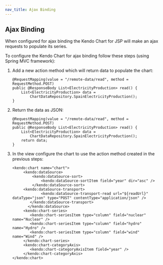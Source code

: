 ```yaml
---
nav_title: Ajax Binding
---
```


## Ajax Binding

When configured for ajax binding the Kendo Chart for JSP will make an ajax requests to populate its series.

To configure the Kendo Chart for ajax binding follow these steps (using Spring MVC framework):

1.  Add a new action method which will return data to populate the chart:

	    @RequestMapping(value = "/remote-data/read", method = RequestMethod.POST)
	    public @ResponseBody List<ElectricityProduction> read() {
			List<ElectricityProduction> data =
				ChartDataRepository.SpainElectricityProduction();
	    }

2.  Return the data as JSON:

	    @RequestMapping(value = "/remote-data/read", method = RequestMethod.POST)
	    public @ResponseBody List<ElectricityProduction> read() {
			List<ElectricityProduction> data =
				ChartDataRepository.SpainElectricityProduction();
			return data;
	    }

3.  In the view configure the chart to use the action method created in the previous steps:

		<kendo:chart name="chart">
			 <kendo:dataSource>
			 	 <kendo:dataSource-sort>
			 	 	 <kendo:dataSource-sortItem field="year" dir="asc" />
			 	 </kendo:dataSource-sort>
		 	 <kendo:dataSource-transport>
		    		 <kendo:dataSource-transport-read url="${readUrl}" dataType="json" type="POST" contentType="application/json" />
		        </kendo:dataSource-transport>
		       </kendo:dataSource>
			 <kendo:chart-series>
			 	<kendo:chart-seriesItem type="column" field="nuclear" name="Nuclear" />
			 	<kendo:chart-seriesItem type="column" field="hydro" name="Hydro" />
			 	<kendo:chart-seriesItem type="column" field="wind" name="Wind" />
			 </kendo:chart-series>
			 <kendo:chart-categoryAxis>
		 	 	<kendo:chart-categoryAxisItem field="year" />
		 	 </kendo:chart-categoryAxis>
		</kendo:chart>
